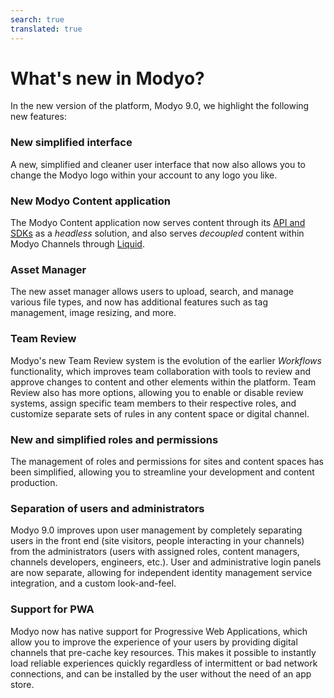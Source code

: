 ```yaml
---
search: true
translated: true
---
```


# What's new in Modyo?

In the new version of the platform, Modyo 9.0, we highlight the following new features:

### New simplified interface

A new, simplified and cleaner user interface that now also allows you to change the Modyo logo within your account to any logo you like.

### New Modyo Content application

The Modyo Content application now serves content through its [API and SDKs](/en/platform/content/public-api-reference.html) as a _headless_ solution, and also serves _decoupled_ content within Modyo Channels through [Liquid](/en/platform/channels/liquid-markup.html).

### Asset Manager

The new asset manager allows users to upload, search, and manage various file types, and now has additional features such as tag management, image resizing, and more.

### Team Review

Modyo's new Team Review system is the evolution of the earlier _Workflows_ functionality, which improves team collaboration with tools to review and approve changes to content and other elements within the platform. Team Review also has more options, allowing you to enable or disable review systems, assign specific team members to their respective roles, and customize separate sets of rules in any content space or digital channel.

### New and simplified roles and permissions

The management of roles and permissions for sites and content spaces has been simplified, allowing you to streamline your development and content production.

### Separation of users and administrators

Modyo 9.0 improves upon user management by completely separating users in the front end (site visitors, people interacting in your channels) from the administrators (users with assigned roles, content managers, channels developers, engineers, etc.). User and administrative login panels are now separate, allowing for independent identity management service integration, and a custom look-and-feel.

### Support for PWA

Modyo now has native support for Progressive Web Applications, which allow you to improve the experience of your users by providing digital channels that pre-cache key resources. This makes it possible to instantly load reliable experiences quickly regardless of intermittent or bad network connections, and can be installed by the user without the need of an app store.
